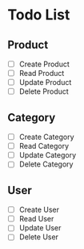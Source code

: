 # Todo List

## Product
- [ ] Create Product
- [ ] Read Product
- [ ] Update Product
- [ ] Delete Product

## Category
- [ ] Create Category
- [ ] Read Category
- [ ] Update Category
- [ ] Delete Category

## User
- [ ] Create User
- [ ] Read User
- [ ] Update User
- [ ] Delete User